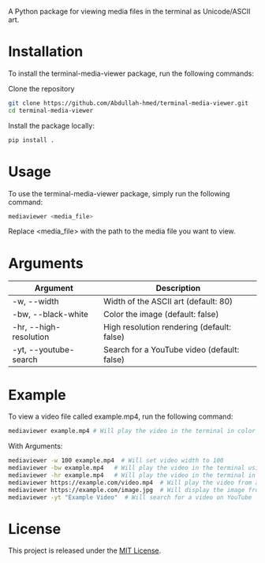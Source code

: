 A Python package for viewing media files in the terminal as Unicode/ASCII art.

# Installation
To install the terminal-media-viewer package, run the following commands:

Clone the repository

```bash
git clone https://github.com/Abdullah-hmed/terminal-media-viewer.git
cd terminal-media-viewer
```
Install the package locally:

```bash
pip install .
```
# Usage
To use the terminal-media-viewer package, simply run the following command:

```bash
mediaviewer <media_file>
```
Replace <media_file> with the path to the media file you want to view.

# Arguments

| Argument | Description |
|----------|-------------|
| -w, --width | Width of the ASCII art (default: 80) |
| -bw, --black-white | Color the image (default: false) |
| -hr, --high-resolution | High resolution rendering (default: false) |
| -yt, --youtube-search | Search for a YouTube video (default: false) |

# Example
To view a video file called example.mp4, run the following command:

```bash
mediaviewer example.mp4 # Will play the video in the terminal in color
```
With Arguments:

```bash
mediaviewer -w 100 example.mp4  # Will set video width to 100
mediaviewer -bw example.mp4   # Will play the video in the terminal using unicode blocks
mediaviewer -hr example.mp4   # Will play the video in the terminal in high resolution
mediaviewer https://example.com/video.mp4  # Will play the video from a URL
mediaviewer https://example.com/image.jpg  # Will display the image from a URL
mediaviewer -yt "Example Video"  # Will search for a video on YouTube
```

# License
This project is released under the [MIT License](https://choosealicense.com/licenses/mit/).